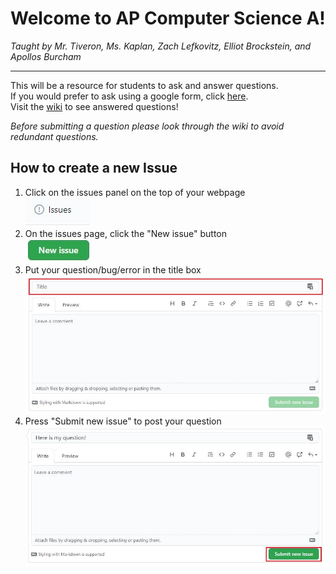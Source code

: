 # Welcome to AP Computer Science A!
*Taught by Mr. Tiveron, Ms. Kaplan, Zach Lefkovitz, Elliot Brockstein, and Apollos Burcham*

---
This will be a resource for students to ask and answer questions. \
If you would prefer to ask using a google form, click [here](https://docs.google.com/forms/d/e/1FAIpQLSfuFh-9IUkqL2a2VW1twcTDm2s8BEC9hsQ0N_19QmsRytTdoA/viewform?usp=sf_link).\
Visit the [wiki](https://github.com/i-am-zach/AP-CS-A/wiki) to see answered questions!

*Before submitting a question please look through the wiki to avoid redundant questions.*

## How to create a new Issue
1. Click on the issues panel on the top of your webpage  
![Issue](https://raw.githubusercontent.com/i-am-zach/AP-CS-A/master/images/issues.JPG)
2. On the issues page, click the "New issue" button  
![New Issue](https://raw.githubusercontent.com/i-am-zach/AP-CS-A/master/images/new_issue.JPG)
3. Put your question/bug/error in the title box  
![Issue Form](https://raw.githubusercontent.com/i-am-zach/AP-CS-A/master/images/issue_form.JPG)
4. Press "Submit new issue" to post your question  
![Submit new Issue](https://raw.githubusercontent.com/i-am-zach/AP-CS-A/master/images/Submit%20new%20issue.JPG)
